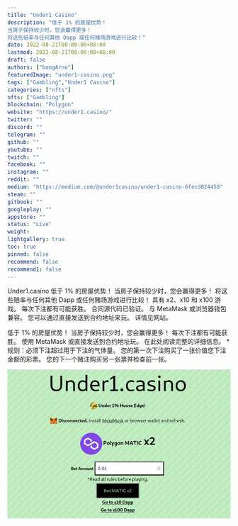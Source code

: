```yaml
---
title: "Under1 Casino"
description: "低于 1% 的房屋优势！
当房子保持较少时，您会赢得更多！
将这些赔率与任何其他 Dapp 或任何赌场游戏进行比较！"
date: 2022-08-21T00:00:00+08:00
lastmod: 2022-08-21T00:00:00+08:00
draft: false
authors: ["boogArno"]
featuredImage: "under1-casino.png"
tags: ["Gambling","Under1 Casino"]
categories: ["nfts"]
nfts: ["Gambling"]
blockchain: "Polygon"
website: "https://under1.casino/"
twitter: ""
discord: ""
telegram: ""
github: ""
youtube: ""
twitch: ""
facebook: ""
instagram: ""
reddit: ""
medium: "https://medium.com/@under1casino/under1-casino-6fecd024458"
steam: ""
gitbook: ""
googleplay: ""
appstore: ""
status: "Live"
weight: 
lightgallery: true
toc: true
pinned: false
recommend: false
recommend1: false
---
```

Under1.casino
低于 1% 的房屋优势！
当房子保持较少时，您会赢得更多！
将这些赔率与任何其他 Dapp 或任何赌场游戏进行比较！
具有 x2、x10 和 x100 游戏。
每次下注都有可能获胜。
合同源代码已验证。
与 MetaMask 或浏览器钱包兼容。
您可以通过直接发送到合约地址来玩。
详情见网站。

低于 1% 的房屋优势！ 当房子保持较少时，您会赢得更多！ 每次下注都有可能获胜。 使用 MetaMask 或直接发送到合约地址玩。 在此处阅读完整的详细信息。 *规则：必须下注超过用于下注的气体量。 您的第一次下注购买了一张价值您下注金额的彩票。 您的下一个赌注购买另一张票并检查前一张。

![under1casino-dapp-gambling-matic-image1_963730c51f20fcbda2e48c74ea48988a](under1casino-dapp-gambling-matic-image1_963730c51f20fcbda2e48c74ea48988a.png)
